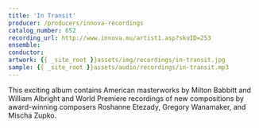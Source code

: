 ```yaml
---
title: 'In Transit'
producer: /producers/innova-recordings
catalog_number: 652
recording_url: http://www.innova.mu/artist1.asp?skuID=253
ensemble:
conductor:
artwork: {{ _site_root }}assets/img/recordings/in-transit.jpg
sample: {{ _site_root }}assets/audio/recordings/in-transit.mp3
---
```

This exciting album contains American masterworks by Milton Babbitt and William Albright and World Premiere recordings of new compositions by award-winning composers Roshanne Etezady, Gregory Wanamaker, and Mischa Zupko.